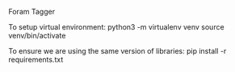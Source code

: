 Foram Tagger

To setup virtual environment:
python3 -m virtualenv venv
source venv/bin/activate

To ensure we are using the same version of libraries:
pip install -r requirements.txt